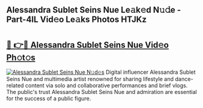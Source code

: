 ## Alessandra Sublet Seins Nue Le𝚊k𝚎d N𝚞𝚍e - Part-4IL Vid𝚎o Le𝚊ks Photos HTJKz

# <h2><a href="http://fb2qxp6.evod.top/?m=Alessandra+Sublet+Seins+Nue">🔗 👉🔴 Alessandra Sublet Seins Nue Vid𝚎o Ph𝚘t𝚘s</a></h2>

[![Alessandra Sublet Seins Nue N𝚞d𝚎s](https://i.imgur.com/8V9OHl7.gif)](http://fb2qxp6.evod.top/?m=Alessandra+Sublet+Seins+Nue)
Digital influencer Alessandra Sublet Seins Nue and multimedia artist renowned for sharing lifestyle and dance-related content via solo and collaborative performances and brief vlogs. The public's trust Alessandra Sublet Seins Nue and admiration are essential for the success of a public figure. 
